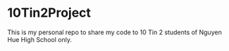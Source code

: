 # 10Tin2Project
This is my personal repo to share my code to 10 Tin 2 students of Nguyen Hue High School only.